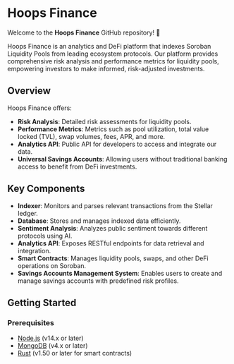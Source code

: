 # Hoops Finance

Welcome to the **Hoops Finance** GitHub repository! 🎉

Hoops Finance is an analytics and DeFi platform that indexes Soroban Liquidity Pools from leading ecosystem protocols. Our platform provides comprehensive risk analysis and performance metrics for liquidity pools, empowering investors to make informed, risk-adjusted investments.

## Overview

Hoops Finance offers:
- **Risk Analysis**: Detailed risk assessments for liquidity pools.
- **Performance Metrics**: Metrics such as pool utilization, total value locked (TVL), swap volumes, fees, APR, and more.
- **Analytics API**: Public API for developers to access and integrate our data.
- **Universal Savings Accounts**: Allowing users without traditional banking access to benefit from DeFi investments.

## Key Components

- **Indexer**: Monitors and parses relevant transactions from the Stellar ledger.
- **Database**: Stores and manages indexed data efficiently.
- **Sentiment Analysis**: Analyzes public sentiment towards different protocols using AI.
- **Analytics API**: Exposes RESTful endpoints for data retrieval and integration.
- **Smart Contracts**: Manages liquidity pools, swaps, and other DeFi operations on Soroban.
- **Savings Accounts Management System**: Enables users to create and manage savings accounts with predefined risk profiles.

## Getting Started

### Prerequisites

- [Node.js](https://nodejs.org/) (v14.x or later)
- [MongoDB](https://www.mongodb.com/) (v4.x or later)
- [Rust](https://www.rust-lang.org/) (v1.50 or later for smart contracts)
